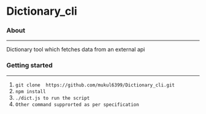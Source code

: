 # Dictionary_cli

### About
---------------------------------------
Dictionary tool which fetches data from an external api
### Getting started
---------------------------------------

1. `git clone  https://github.com/mukul6399/Dictionary_cli.git`
2. `npm install`
3. `./dict.js to run the script`
4. `Other command supprorted as per specification`
